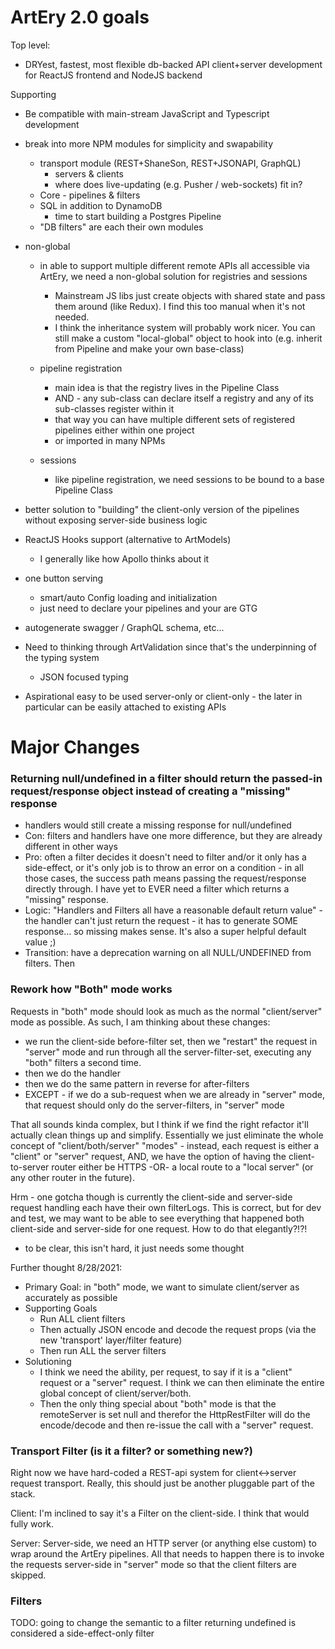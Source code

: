 # ArtEry 2.0 goals

Top level:

- DRYest, fastest, most flexible db-backed API client+server development for ReactJS frontend and NodeJS backend

Supporting

- Be compatible with main-stream JavaScript and Typescript development
- break into more NPM modules for simplicity and swapability
  - transport module (REST+ShaneSon, REST+JSONAPI, GraphQL)
    - servers & clients
    - where does live-updating (e.g. Pusher / web-sockets) fit in?
  - Core - pipelines & filters
  - SQL in addition to DynamoDB
    - time to start building a Postgres Pipeline
  - "DB filters" are each their own modules
- non-global

  - in able to support multiple different remote APIs all accessible via ArtEry, we need a non-global solution for registries and sessions

    - Mainstream JS libs just create objects with shared state and pass them around (like Redux). I find this too manual when it's not needed.
    - I think the inheritance system will probably work nicer. You can still make a custom "local-global" object to hook into (e.g. inherit from Pipeline and make your own base-class)

  - pipeline registration
    - main idea is that the registry lives in the Pipeline Class
    - AND - any sub-class can declare itself a registry and any of its sub-classes register within it
    - that way you can have multiple different sets of registered pipelines either within one project
    - or imported in many NPMs
  - sessions
    - like pipeline registration, we need sessions to be bound to a base Pipeline Class

- better solution to "building" the client-only version of the pipelines without exposing server-side business logic
- ReactJS Hooks support (alternative to ArtModels)
  - I generally like how Apollo thinks about it
- one button serving
  - smart/auto Config loading and initialization
  - just need to declare your pipelines and your are GTG
- autogenerate swagger / GraphQL schema, etc...
- Need to thinking through ArtValidation since that's the underpinning of the typing system
  - JSON focused typing
- Aspirational easy to be used server-only or client-only - the later in particular can be easily attached to existing APIs

# Major Changes

### Returning null/undefined in a filter should return the passed-in request/response object instead of creating a "missing" response

- handlers would still create a missing response for null/undefined
- Con: filters and handlers have one more difference, but they are already different in other ways
- Pro: often a filter decides it doesn't need to filter and/or it only has a side-effect, or it's only job is to throw an error on a condition - in all those cases, the success path means passing the request/response directly through. I have yet to EVER need a filter which returns a "missing" response.
- Logic: "Handlers and Filters all have a reasonable default return value" - the handler can't just return the request - it has to generate SOME response... so missing makes sense. It's also a super helpful default value ;)
- Transition: have a deprecation warning on all NULL/UNDEFINED from filters. Then

### Rework how "Both" mode works

Requests in "both" mode should look as much as the normal "client/server" mode as possible. As such, I am thinking about these changes:

- we run the client-side before-filter set, then we "restart" the request in "server" mode and run through all the server-filter-set, executing any "both" filters a second time.
- then we do the handler
- then we do the same pattern in reverse for after-filters
- EXCEPT - if we do a sub-request when we are already in "server" mode, that request should only do the server-filters, in "server" mode

That all sounds kinda complex, but I think if we find the right refactor it'll actually clean things up and simplify. Essentially we just eliminate the whole concept of "client/both/server" "modes" - instead, each request is either a "client" or "server" request, AND, we have the option of having the client-to-server router either be HTTPS -OR- a local route to a "local server" (or any other router in the future).

Hrm - one gotcha though is currently the client-side and server-side request handling each have their own filterLogs. This is correct, but for dev and test, we may want to be able to see everything that happened both client-side and server-side for one request. How to do that elegantly?!?!

- to be clear, this isn't hard, it just needs some thought

Further thought 8/28/2021:

- Primary Goal: in "both" mode, we want to simulate client/server as accurately as possible
- Supporting Goals
  - Run ALL client filters
  - Then actually JSON encode and decode the request props (via the new 'transport' layer/filter feature)
  - Then run ALL the server filters
- Solutioning
  - I think we need the ability, per request, to say if it is a "client" request or a "server" request. I think we can then eliminate the entire global concept of client/server/both.
  - Then the only thing special about "both" mode is that the remoteServer is set null and therefor the HttpRestFilter will do the encode/decode and then re-issue the call with a "server" request.

### Transport Filter (is it a filter? or something new?)

Right now we have hard-coded a REST-api system for client<->server request transport. Really, this should just be another pluggable part of the stack.

Client: I'm inclined to say it's a Filter on the client-side. I think that would fully work.

Server: Server-side, we need an HTTP server (or anything else custom) to wrap around the ArtEry pipelines. All that needs to happen there is to invoke the requests server-side in "server" mode so that the client filters are skipped.

### Filters

TODO: going to change the semantic to a filter returning undefined is considered a side-effect-only filter

